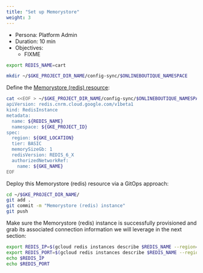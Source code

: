 ```yaml
---
title: "Set up Memorystore"
weight: 3
---
```

- Persona: Platform Admin
- Duration: 10 min
- Objectives:
  - FIXME


```Bash
export REDIS_NAME=cart
```

```Bash
mkdir ~/$GKE_PROJECT_DIR_NAME/config-sync/$ONLINEBOUTIQUE_NAMESPACE
```

Define the [Memorystore (redis) resource](https://cloud.google.com/config-connector/docs/reference/resource-docs/redis/redisinstance):
```Bash
cat <<EOF > ~/$GKE_PROJECT_DIR_NAME/config-sync/$ONLINEBOUTIQUE_NAMESPACE/memorystore.yaml
apiVersion: redis.cnrm.cloud.google.com/v1beta1
kind: RedisInstance
metadata:
  name: ${REDIS_NAME}
  namespace: ${GKE_PROJECT_ID}
spec:
  region: ${GKE_LOCATION}
  tier: BASIC
  memorySizeGb: 1
  redisVersion: REDIS_6_X
  authorizedNetworkRef:
    name: ${GKE_NAME}
EOF
```

Deploy this Memorystore (redis) resource via a GitOps approach:
```Bash
cd ~/$GKE_PROJECT_DIR_NAME/
git add .
git commit -m "Memorystore (redis) instance"
git push
```

Make sure the Memorystore (redis) instance is successfully provisioned and grab its associated connection information we will leverage in the next section:
```Bash
export REDIS_IP=$(gcloud redis instances describe $REDIS_NAME --region=$GKE_LOCATION --project=$GKE_PROJECT_ID --format='get(host)')
export REDIS_PORT=$(gcloud redis instances describe $REDIS_NAME --region=$GKE_LOCATION --project=$GKE_PROJECT_ID --format='get(port)')
echo $REDIS_IP
echo $REDIS_PORT
```